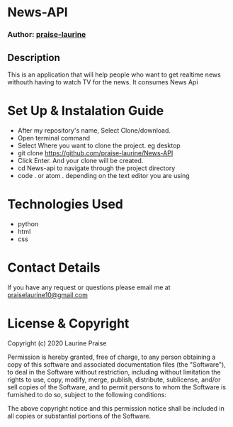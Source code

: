 # News-API

### Author: [praise-laurine](https://github.com/praise-laurine)

## Description
This is an application that will help people who want to get realtime news withouth having to watch TV for the news. It consumes News Api

# Set Up & Instalation Guide
- After my repository's name, Select Clone/download.
- Open terminal command
- Select Where you want to clone the project. eg desktop
- git clone https://github.com/praise-laurine/News-API
- Click Enter. And your clone will be created.
- cd News-api to navigate through the project directory
- code . or atom . depending on the text editor you are using

# Technologies Used
- python 
- html
- css

# Contact Details
If you have any request or questions please email me at praiselaurine10@gmail.com

# License & Copyright
Copyright (c) 2020 Laurine Praise

Permission is hereby granted, free of charge, to any person obtaining a copy of this software and associated documentation files (the "Software"), to deal in the Software without restriction, including without limitation the rights to use, copy, modify, merge, publish, distribute, sublicense, and/or sell copies of the Software, and to permit persons to whom the Software is furnished to do so, subject to the following conditions:

The above copyright notice and this permission notice shall be included in all copies or substantial portions of the Software.
